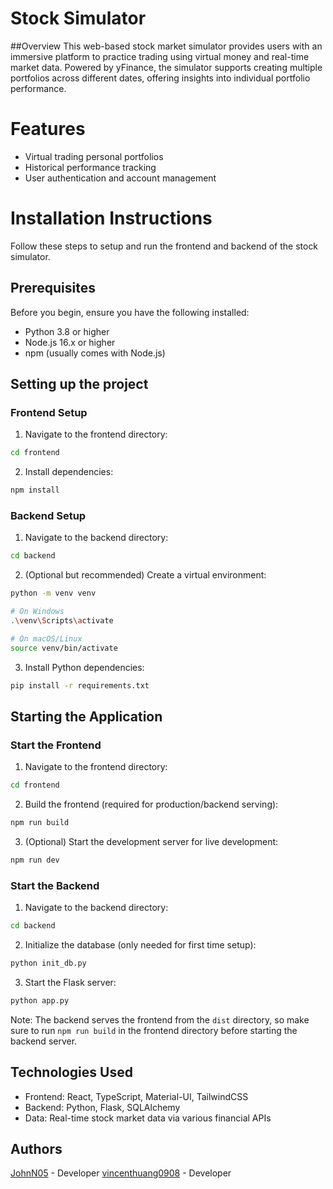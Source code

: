 # Stock Simulator

##Overview
This web-based stock market simulator provides users with an immersive platform to practice trading using virtual money and real-time market data. Powered by yFinance, the simulator supports creating multiple portfolios across different dates, offering insights into individual portfolio performance.

# Features
- Virtual trading personal portfolios
- Historical performance tracking
- User authentication and account management

# Installation Instructions
Follow these steps to setup and run the frontend and backend of the stock simulator.

## Prerequisites

Before you begin, ensure you have the following installed:
- Python 3.8 or higher
- Node.js 16.x or higher
- npm (usually comes with Node.js)

## Setting up the project

### Frontend Setup
1. Navigate to the frontend directory:
```bash
cd frontend
```

2. Install dependencies:
```bash
npm install
```

### Backend Setup
1. Navigate to the backend directory:
```bash
cd backend
```

2. (Optional but recommended) Create a virtual environment:
```bash
python -m venv venv

# On Windows
.\venv\Scripts\activate

# On macOS/Linux
source venv/bin/activate
```

3. Install Python dependencies:
```bash
pip install -r requirements.txt
```

## Starting the Application

### Start the Frontend
1. Navigate to the frontend directory:
```bash
cd frontend
```

2. Build the frontend (required for production/backend serving):
```bash
npm run build
```

3. (Optional) Start the development server for live development:
```bash
npm run dev
```

### Start the Backend
1. Navigate to the backend directory:
```bash
cd backend
```

2. Initialize the database (only needed for first time setup):
```bash
python init_db.py
```

3. Start the Flask server:
```bash
python app.py
```

Note: The backend serves the frontend from the `dist` directory, so make sure to run `npm run build` in the frontend directory before starting the backend server.

## Technologies Used
- Frontend: React, TypeScript, Material-UI, TailwindCSS
- Backend: Python, Flask, SQLAlchemy
- Data: Real-time stock market data via various financial APIs

## Authors

[JohnN05](https://github.com/JohnN05) - Developer
[vincenthuang0908](https://github.com/vincenthuang0908) - Developer

